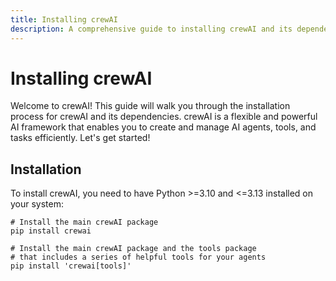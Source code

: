 ```yaml
---
title: Installing crewAI
description: A comprehensive guide to installing crewAI and its dependencies, including the latest updates and installation methods.
---
```


# Installing crewAI

Welcome to crewAI! This guide will walk you through the installation process for crewAI and its dependencies. crewAI is a flexible and powerful AI framework that enables you to create and manage AI agents, tools, and tasks efficiently. Let's get started!

## Installation

To install crewAI, you need to have Python >=3.10 and <=3.13 installed on your system:

```shell
# Install the main crewAI package
pip install crewai

# Install the main crewAI package and the tools package
# that includes a series of helpful tools for your agents
pip install 'crewai[tools]'
```